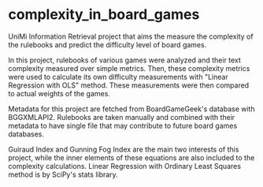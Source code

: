 # complexity_in_board_games
UniMi Information Retrieval project that aims the measure the complexity of the rulebooks and predict the difficulty level of board games.

In this project, rulebooks of various games were analyzed and their text complexity measured over simple metrics. Then, these complexity metrics
were used to calculate its own difficulty measurements with "Linear Regression with OLS" method. These measurements were then compared
to actual weights of the games.

Metadata for this project are fetched from BoardGameGeek's database with BGGXMLAPI2. Rulebooks are taken manually and combined with their
metadata to have single file that may contribute to future board games databases.

Guiraud Index and Gunning Fog Index are the main two interests of this project, while the inner elements of these equations are also included
to the complexity calculations. Linear Regression with Ordinary Least Squares method is by SciPy's stats library.
